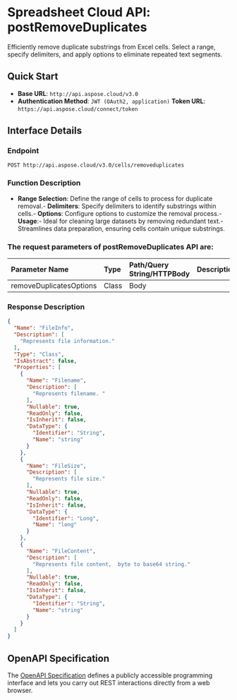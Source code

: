 
# **Spreadsheet Cloud API: postRemoveDuplicates**

Efficiently remove duplicate substrings from Excel cells. Select a range, specify delimiters, and apply options to eliminate repeated text segments. 


## **Quick Start**

- **Base URL**: `http://api.aspose.cloud/v3.0`
- **Authentication Method**: `JWT (OAuth2, application)`  **Token URL**: `https://api.aspose.cloud/connect/token`
## **Interface Details**

### **Endpoint** 

```
POST http://api.aspose.cloud/v3.0/cells/removeduplicates
```
### **Function Description**
- **Range Selection**: Define the range of cells to process for duplicate removal.- **Delimiters**: Specify delimiters to identify substrings within cells.- **Options**: Configure options to customize the removal process.- **Usage**:- Ideal for cleaning large datasets by removing redundant text.- Streamlines data preparation, ensuring cells contain unique substrings.

### The request parameters of **postRemoveDuplicates** API are: 

| Parameter Name | Type | Path/Query String/HTTPBody | Description | 
| :- | :- | :- |:- | 
|removeDuplicatesOptions|Class|Body||

### **Response Description**
```json
{
  "Name": "FileInfo",
  "Description": [
    "Represents file information."
  ],
  "Type": "Class",
  "IsAbstract": false,
  "Properties": [
    {
      "Name": "Filename",
      "Description": [
        "Represents filename. "
      ],
      "Nullable": true,
      "ReadOnly": false,
      "IsInherit": false,
      "DataType": {
        "Identifier": "String",
        "Name": "string"
      }
    },
    {
      "Name": "FileSize",
      "Description": [
        "Represents file size."
      ],
      "Nullable": true,
      "ReadOnly": false,
      "IsInherit": false,
      "DataType": {
        "Identifier": "Long",
        "Name": "long"
      }
    },
    {
      "Name": "FileContent",
      "Description": [
        "Represents file content,  byte to base64 string."
      ],
      "Nullable": true,
      "ReadOnly": false,
      "IsInherit": false,
      "DataType": {
        "Identifier": "String",
        "Name": "string"
      }
    }
  ]
}
```


## OpenAPI Specification

The [OpenAPI Specification](https://reference.aspose.cloud/cells/#/TextProcessingController/PostRemoveDuplicates) defines a publicly accessible programming interface and lets you carry out REST interactions directly from a web browser.
